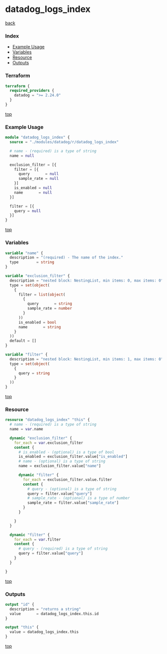 # datadog_logs_index

[back](../datadog.md)

### Index

- [Example Usage](#example-usage)
- [Variables](#variables)
- [Resource](#resource)
- [Outputs](#outputs)

### Terraform

```terraform
terraform {
  required_providers {
    datadog = ">= 2.24.0"
  }
}
```

[top](#index)

### Example Usage

```terraform
module "datadog_logs_index" {
  source = "./modules/datadog/r/datadog_logs_index"

  # name - (required) is a type of string
  name = null

  exclusion_filter = [{
    filter = [{
      query       = null
      sample_rate = null
    }]
    is_enabled = null
    name       = null
  }]

  filter = [{
    query = null
  }]
}
```

[top](#index)

### Variables

```terraform
variable "name" {
  description = "(required) - The name of the index."
  type        = string
}

variable "exclusion_filter" {
  description = "nested block: NestingList, min items: 0, max items: 0"
  type = set(object(
    {
      filter = list(object(
        {
          query       = string
          sample_rate = number
        }
      ))
      is_enabled = bool
      name       = string
    }
  ))
  default = []
}

variable "filter" {
  description = "nested block: NestingList, min items: 1, max items: 0"
  type = set(object(
    {
      query = string
    }
  ))
}
```

[top](#index)

### Resource

```terraform
resource "datadog_logs_index" "this" {
  # name - (required) is a type of string
  name = var.name

  dynamic "exclusion_filter" {
    for_each = var.exclusion_filter
    content {
      # is_enabled - (optional) is a type of bool
      is_enabled = exclusion_filter.value["is_enabled"]
      # name - (optional) is a type of string
      name = exclusion_filter.value["name"]

      dynamic "filter" {
        for_each = exclusion_filter.value.filter
        content {
          # query - (optional) is a type of string
          query = filter.value["query"]
          # sample_rate - (optional) is a type of number
          sample_rate = filter.value["sample_rate"]
        }
      }

    }
  }

  dynamic "filter" {
    for_each = var.filter
    content {
      # query - (required) is a type of string
      query = filter.value["query"]
    }
  }

}
```

[top](#index)

### Outputs

```terraform
output "id" {
  description = "returns a string"
  value       = datadog_logs_index.this.id
}

output "this" {
  value = datadog_logs_index.this
}
```

[top](#index)
